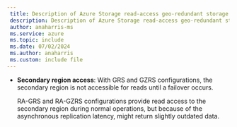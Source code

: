 ```yaml
---
 title: Description of Azure Storage read-access geo-redundant storage secondary region access
 description: Description of Azure Storage read-access geo-redundant storage secondary region access
 author: anaharris-ms
 ms.service: azure
 ms.topic: include
 ms.date: 07/02/2024
 ms.author: anaharris
 ms.custom: include file
---
```


- **Secondary region access**: With GRS and GZRS configurations, the secondary region is not accessible for reads until a failover occurs.

    RA-GRS and RA-GZRS configurations provide read access to the secondary region during normal operations, but because of the asynchronous replication latency, might return slightly outdated data.
